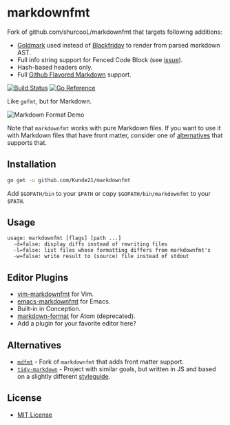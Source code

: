 markdownfmt
===========

Fork of github.com/shurcooL/markdownfmt that targets following additions:

* [Goldmark](https://github.com/yuin/goldmark) used instead of [Blackfriday](https://github.com/russross/blackfriday) to render from parsed markdown AST.
* Full info string support for Fenced Code Block (see [issue](https://github.com/shurcooL/markdownfmt/issues/58)).
* Hash-based headers only.
* Full [Github Flavored Markdown](https://github.github.com/gfm) support.

[![Build Status](https://github.com/Kunde21/markdownfmt/actions/workflows/go.yml/badge.svg?query=branch%3Amaster)](https://github.com/Kunde21/markdownfmt/actions/workflows/go.yml?query=branch%3Amaster)
[![Go Reference](https://pkg.go.dev/badge/github.com/Kunde21/markdownfmt/v2.svg)](https://pkg.go.dev/github.com/Kunde21/markdownfmt/v2)

Like `gofmt`, but for Markdown.

![Markdown Format Demo](https://github.com/shurcooL/atom-markdown-format/blob/master/Demo.gif?raw=true)

Note that `markdownfmt` works with pure Markdown files. If you want to use it with Markdown files that have front matter, consider one of [alternatives](#alternatives) that supports that.

Installation
------------

```bash
go get -u github.com/Kunde21/markdownfmt
```

Add `$GOPATH/bin` to your `$PATH` or copy `$GOPATH/bin/markdownfmt` to your `$PATH`.

Usage
-----

```
usage: markdownfmt [flags] [path ...]
  -d=false: display diffs instead of rewriting files
  -l=false: list files whose formatting differs from markdownfmt's
  -w=false: write result to (source) file instead of stdout
```

Editor Plugins
--------------

- [vim-markdownfmt](https://github.com/moorereason/vim-markdownfmt) for Vim.
- [emacs-markdownfmt](https://github.com/nlamirault/emacs-markdownfmt) for Emacs.
- Built-in in Conception.
- [markdown-format](https://atom.io/packages/markdown-format) for Atom (deprecated).
- Add a plugin for your favorite editor here?

Alternatives
------------

- [`mdfmt`](https://github.com/moorereason/mdfmt) - Fork of `markdownfmt` that adds front matter support.
- [`tidy-markdown`](https://github.com/slang800/tidy-markdown) - Project with similar goals, but written in JS and based on a slightly different [styleguide](https://github.com/slang800/markdown-styleguide).

License
-------

- [MIT License](https://opensource.org/licenses/mit-license.php)
